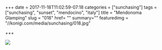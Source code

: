 +++
date = 2017-11-18T11:02:59-07:18
categories = ["sunchasing"]
tags = ["sunchasing", "sunset", "mendocino", "italy"]
title = "Mendonoma Glamping"
slug = "018"
href= ""
summary=""
featuredimg = "//konigi.com/media/sunchasing/018.jpg"

+++

<img src="//konigi.com/media/sunchasing/018.jpg" />